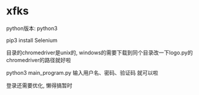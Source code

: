 # xfks
python版本: python3 

pip3 install Selenium

目录的chromedriver是unix的, windows的需要下载到同个目录改一下logo.py的chromedriver的路径就好啦

python3 main_program.py
输入用户名、密码、验证码 就可以啦

登录还需要优化, 懒得搞暂时
